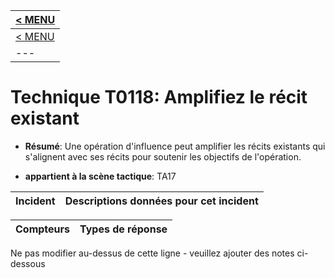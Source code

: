 |[< MENU](../README.md)|
|---|
|[< MENU](../../README.md)|
|---|
# Technique T0118: Amplifiez le récit existant

* **Résumé**: Une opération d'influence peut amplifier les récits existants qui s'alignent avec ses récits pour soutenir les objectifs de l'opération.

* **appartient à la scène tactique**: TA17


|Incident |Descriptions données pour cet incident |
|-------- |-------------------- |



|Compteurs |Types de réponse |
|-------- |-------------- |


Ne pas modifier au-dessus de cette ligne - veuillez ajouter des notes ci-dessous